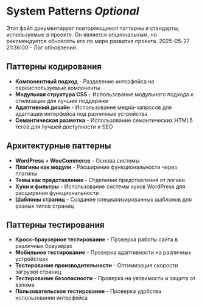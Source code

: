 # System Patterns *Optional*

Этот файл документирует повторяющиеся паттерны и стандарты, используемые в проекте.
Он является опциональным, но рекомендуется обновлять его по мере развития проекта.
2025-05-27 21:36:00 - Лог обновлений.

## Паттерны кодирования

* **Компонентный подход** - Разделение интерфейса на переиспользуемые компоненты
* **Модульная структура CSS** - Использование модульного подхода к стилизации для лучшей поддержки
* **Адаптивный дизайн** - Использование медиа-запросов для адаптации интерфейса под различные устройства
* **Семантическая разметка** - Использование семантических HTML5 тегов для лучшей доступности и SEO

## Архитектурные паттерны

* **WordPress + WooCommerce** - Основа системы
* **Плагины как модули** - Расширение функциональности через плагины
* **Темы как представление** - Отделение представления от логики
* **Хуки и фильтры** - Использование системы хуков WordPress для расширения функциональности
* **Шаблоны страниц** - Создание специализированных шаблонов для разных типов страниц

## Паттерны тестирования

* **Кросс-браузерное тестирование** - Проверка работы сайта в различных браузерах
* **Мобильное тестирование** - Проверка адаптивности на различных устройствах
* **Тестирование производительности** - Оптимизация скорости загрузки страниц
* **Тестирование безопасности** - Проверка на уязвимости и защита от взлома
* **Пользовательское тестирование** - Проверка удобства использования интерфейса